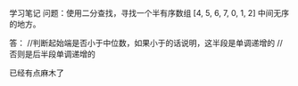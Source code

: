 学习笔记
问题：使用二分查找，寻找一个半有序数组 [4, 5, 6, 7, 0, 1, 2] 中间无序的地方。

答：
//判断起始端是否小于中位数，如果小于的话说明，这半段是单调递增的
//否则是后半段单调递增的

已经有点麻木了